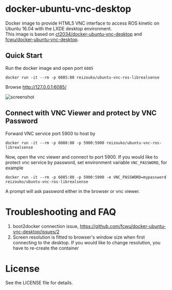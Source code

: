 docker-ubuntu-vnc-desktop
=========================

<!--[![Docker Pulls](https://img.shields.io/docker/pulls/ct2034/vnc-ros-kinetic-full.svg)](https://hub.docker.com/r/ct2034/vnc-ros-kinetic-full/)
[![Docker Stars](https://img.shields.io/docker/stars/ct2034/vnc-ros-kinetic-full.svg)](https://hub.docker.com/r/ct2034/vnc-ros-kinetic-full/)
-->
Docker image to provide HTML5 VNC interface to access ROS kinetic on Ubuntu 16.04 with the LXDE desktop environment.  
This image is based on [ct2034/docker-ubuntu-vnc-desktop](https://github.com/ct2034/docker-ubuntu-vnc-desktop) and [fcwu/docker-ubuntu-vnc-desktop](https://github.com/fcwu/docker-ubuntu-vnc-desktop).

Quick Start
-------------------------

Run the docker image and open port `6085`

```
docker run -it --rm -p 6085:80 reizouko/ubuntu-vnc-ros-librealsense
```

Browse http://127.0.0.1:6085/

![screenshot](https://raw.github.com/KentaKawamata/docker-ubuntu-vnc-ros-librealsense/master/screenshots/realsense-docker.png)


Connect with VNC Viewer and protect by VNC Password
------------------

Forward VNC service port 5900 to host by

```
docker run -it --rm -p 6080:80 -p 5900:5900 reizouko/ubuntu-vnc-ros-librealsense
```

Now, open the vnc viewer and connect to port 5900. If you would like to protect vnc service by password, set environment variable `VNC_PASSWORD`, for example

```
docker run -it --rm -p 6085:80 -p 5900:5900 -e VNC_PASSWORD=mypassword reizouko/ubuntu-vnc-ros-librealsense
```

A prompt will ask password either in the browser or vnc viewer.


Troubleshooting and FAQ
==================

1. boot2docker connection issue, https://github.com/fcwu/docker-ubuntu-vnc-desktop/issues/2
2. Screen resolution is fitted to browser's window size when first connecting to the desktop. If you would like to change resolution, you have to re-create the container


License
==================

See the LICENSE file for details.
